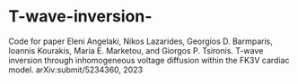 # T-wave-inversion-
Code for paper Eleni Angelaki, Nikos Lazarides, Georgios D. Barmparis, Ioannis Kourakis, Maria E. Marketou, and Giorgos P. Tsironis. T-wave inversion through inhomogeneous voltage diffusion within the FK3V cardiac model. arXiv:submit/5234360, 2023
